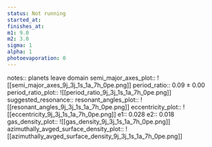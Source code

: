 ```yaml
---
status: Not running
started_at:
finishes_at:
m1: 9.0
m2: 3.0
sigma: 1
alpha: 1
photoevaporation: 0
---
```


notes:: planets leave domain
semi_major_axes_plot:: ![[semi_major_axes_9j_3j_1s_1a_7h_0pe.png]]
period_ratio:: 0.09 ± 0.00
period_ratio_plot:: ![[period_ratio_9j_3j_1s_1a_7h_0pe.png]]
suggested_resonance:: 
resonant_angles_plot:: ![[resonant_angles_9j_3j_1s_1a_7h_0pe.png]]
eccentricity_plot:: ![[eccentricity_9j_3j_1s_1a_7h_0pe.png]]
e1:: 0.028
e2:: 0.018
gas_density_plot:: ![[gas_density_9j_3j_1s_1a_7h_0pe.png]]
azimuthally_avged_surface_density_plot:: ![[azimuthally_avged_surface_density_9j_3j_1s_1a_7h_0pe.png]]
